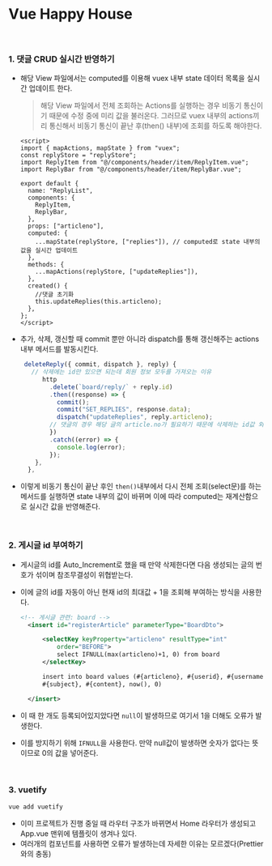 # Vue Happy House

​             

### 1. 댓글 CRUD 실시간 반영하기

* 해당 View 파일에서는 computed를 이용해 vuex 내부 state 데이터 목록을 실시간 업데이트 한다.

  > 해당 View 파일에서 전체 조회하는 Actions를 실행하는 경우 비동기 통신이기 때문에 수정 중에 미리 값을 불러온다.
  > 그러므로 vuex 내부의 actions끼리 통신해서 비동기 통신이 끝난 후(then() 내부)에 조회를 하도록 해야한다.

  ```vue
  <script>
  import { mapActions, mapState } from "vuex";
  const replyStore = "replyStore";
  import ReplyItem from "@/components/header/item/ReplyItem.vue";
  import ReplyBar from "@/components/header/item/ReplyBar.vue";
  
  export default {
    name: "ReplyList",
    components: {
      ReplyItem,
      ReplyBar,
    },
    props: ["articleno"],
    computed: {
      ...mapState(replyStore, ["replies"]), // computed로 state 내부의 값을 실시간 업데이트
    },
    methods: {
      ...mapActions(replyStore, ["updateReplies"]),
    },
    created() {
      //댓글 초기화
      this.updateReplies(this.articleno);
    },
  };
  </script>
  ```

* 추가, 삭제, 갱신할 때 commit 뿐만 아니라 dispatch를 통해 갱신해주는 actions 내부 메서드를 발동시킨다.

  ```js
   deleteReply({ commit, dispatch }, reply) {
     // 삭제에는 id만 있으면 되는데 회원 정보 모두를 가져오는 이유
        http
          .delete(`board/reply/` + reply.id)
          .then((response) => {
            commit();
            commit("SET_REPLIES", response.data); 
            dispatch("updateReplies", reply.articleno);
          // 댓글의 경우 해당 글의 article.no가 필요하기 때문에 삭제하는 id값 외에 추가적인 데이터가 필요하다.
          })
          .catch((error) => {
            console.log(error);
          });
      },
    },
  ```

* 이렇게 비동기 통신이 끝난 후인 `then()`내부에서 다시 전체 조회(select문)를 하는 메서드를 실행하면 state 내부의 값이 바뀌며 이에 따라 computed는 재계산함으로 실시간 값을 반영해준다.

​             

### 2. 게시글 id 부여하기

* 게시글의 id를 Auto_Increment로 했을 때 만약 삭제한다면 다음 생성되는 글의 번호가 섞이며 참조무결성이 위협받는다.

* 이에 글의 id를 자동이 아닌 현재 id의 최대값 + 1을 조회해 부여하는 방식을 사용한다.

  ```xml
  <!-- 게시글 관련: board -->
  	<insert id="registerArticle" parameterType="BoardDto">
  
  		<selectKey keyProperty="articleno" resultType="int"
  			order="BEFORE">
  			select IFNULL(max(articleno)+1, 0) from board
  		</selectKey>
  
  		insert into board values (#{articleno}, #{userid}, #{username},
  		#{subject}, #{content}, now(), 0)
  
  	</insert>
  ```

* 이 때 한 개도 등록되어있지았다면 `null`이 발생하므로 여기서 1을 더해도 오류가 발생한다.

* 이를 방지하기 위해 `IFNULL`을 사용한다. 만약 null값이 발생하면 숫자가 없다는 뜻이므로 0의 값을 넣어준다.

​                

### 3. vuetify

```bash
vue add vuetify
```

* 이미 프로젝트가 진행 중일 때 라우터 구조가 바뀌면서 Home 라우터가 생성되고 App.vue 맨위에 템플릿이 생겨나 있다.
* 여러개의 컴포넌트를 사용하면 오류가 발생하는데 자세한 이유는 모르겠다(Prettier와의 충동)